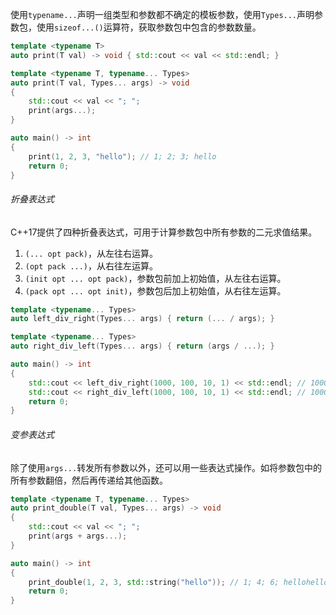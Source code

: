 使用`typename...`声明一组类型和参数都不确定的模板参数，使用`Types...`声明参数包，使用`sizeof...()`运算符，获取参数包中包含的参数数量。

```cpp
template <typename T>
auto print(T val) -> void { std::cout << val << std::endl; }

template <typename T, typename... Types>
auto print(T val, Types... args) -> void
{
    std::cout << val << "; ";
    print(args...);
}

auto main() -> int
{
    print(1, 2, 3, "hello"); // 1; 2; 3; hello
    return 0;
}
```

###### 折叠表达式

C++17提供了四种折叠表达式，可用于计算参数包中所有参数的二元求值结果。

1. `(... opt pack)`，从左往右运算。
2. `(opt pack ...)`，从右往左运算。
3. `(init opt ... opt pack)`，参数包前加上初始值，从左往右运算。
4. `(pack opt ... opt init)`，参数包后加上初始值，从右往左运算。

```cpp
template <typename... Types>
auto left_div_right(Types... args) { return (... / args); }

template <typename... Types>
auto right_div_left(Types... args) { return (args / ...); }

auto main() -> int
{
    std::cout << left_div_right(1000, 100, 10, 1) << std::endl; // 1000 / 100 / 10 / 1 == 1
    std::cout << right_div_left(1000, 100, 10, 1) << std::endl; // 1000 / (100 / (10 / 1)) == 100
    return 0;
}
```

###### 变参表达式

除了使用`args...`转发所有参数以外，还可以用一些表达式操作。如将参数包中的所有参数翻倍，然后再传递给其他函数。

```cpp
template <typename T, typename... Types>
auto print_double(T val, Types... args) -> void
{
    std::cout << val << "; ";
    print(args + args...);
}

auto main() -> int
{
    print_double(1, 2, 3, std::string("hello")); // 1; 4; 6; hellohello
    return 0;
}
```